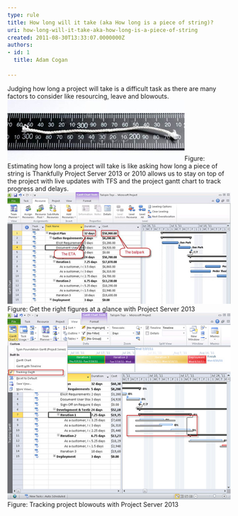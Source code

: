 ```yaml
---
type: rule
title: How long will it take (aka How long is a piece of string)?
uri: how-long-will-it-take-aka-how-long-is-a-piece-of-string
created: 2011-08-30T13:33:07.0000000Z
authors:
- id: 1
  title: Adam Cogan

---
```


 Judging how long a project will take is a difficult task as there are many factors to consider like resourcing, leave and blowouts. ![Estimating how long a project will take is like asking how long a piece of string is](how-long-1.jpg)Figure: Estimating how long a project will take is like asking how long a piece of string is
Thankfully Project Server 2013 or 2010 allows us to stay on top of the project with live updates with TFS and the project gantt chart to track progress and delays.
![Get the right figures at a glance with Project Server 2010](how-long-2.jpg)Figure: Get the right figures at a glance with Project Server 2013![Tracking project blowouts with Project Server 2010](how-long-3.jpg)Figure: Tracking project blowouts with Project Server 2013
